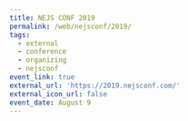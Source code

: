 ```yaml
---
title: NEJS CONF 2019
permalink: /web/nejsconf/2019/
tags:
  - external
  - conference
  - organizing
  - nejsconf
event_link: true
external_url: 'https://2019.nejsconf.com/'
external_icon_url: false
event_date: August 9
---
```


